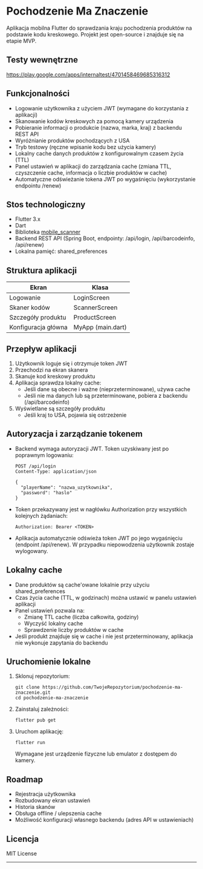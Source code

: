 # Pochodzenie Ma Znaczenie

Aplikacja mobilna Flutter do sprawdzania kraju pochodzenia produktów na podstawie kodu kreskowego. Projekt jest open-source i znajduje się na etapie MVP.

## Testy wewnętrzne
https://play.google.com/apps/internaltest/4701458469685316312

## Funkcjonalności

- Logowanie użytkownika z użyciem JWT (wymagane do korzystania z aplikacji)
- Skanowanie kodów kreskowych za pomocą kamery urządzenia
- Pobieranie informacji o produkcie (nazwa, marka, kraj) z backendu REST API
- Wyróżnianie produktów pochodzących z USA
- Tryb testowy (ręczne wpisanie kodu bez użycia kamery)
- Lokalny cache danych produktów z konfigurowalnym czasem życia (TTL)
- Panel ustawień w aplikacji do zarządzania cache (zmiana TTL, czyszczenie cache, informacja o liczbie produktów w cache)
- Automatyczne odświeżanie tokena JWT po wygaśnięciu (wykorzystanie endpointu /renew)

## Stos technologiczny

- Flutter 3.x
- Dart
- Biblioteka [mobile_scanner](https://pub.dev/packages/mobile_scanner)
- Backend REST API (Spring Boot, endpointy: /api/login, /api/barcodeinfo, /api/renew)
- Lokalna pamięć: shared_preferences

## Struktura aplikacji

| Ekran              | Klasa             |
|--------------------|------------------|
| Logowanie          | LoginScreen       |
| Skaner kodów       | ScannerScreen     |
| Szczegóły produktu | ProductScreen     |
| Konfiguracja główna| MyApp (main.dart) |

## Przepływ aplikacji

1. Użytkownik loguje się i otrzymuje token JWT
2. Przechodzi na ekran skanera
3. Skanuje kod kreskowy produktu
4. Aplikacja sprawdza lokalny cache:
   - Jeśli dane są obecne i ważne (nieprzeterminowane), używa cache
   - Jeśli nie ma danych lub są przeterminowane, pobiera z backendu (/api/barcodeinfo)
5. Wyświetlane są szczegóły produktu
   - Jeśli kraj to USA, pojawia się ostrzeżenie

## Autoryzacja i zarządzanie tokenem

- Backend wymaga autoryzacji JWT. Token uzyskiwany jest po poprawnym logowaniu:

      POST /api/login
      Content-Type: application/json

      {
        "playerName": "nazwa_uzytkownika",
        "password": "haslo"
      }

- Token przekazywany jest w nagłówku Authorization przy wszystkich kolejnych żądaniach:

      Authorization: Bearer <TOKEN>

- Aplikacja automatycznie odświeża token JWT po jego wygaśnięciu (endpoint /api/renew). W przypadku niepowodzenia użytkownik zostaje wylogowany.

## Lokalny cache

- Dane produktów są cache'owane lokalnie przy użyciu shared_preferences
- Czas życia cache (TTL, w godzinach) można ustawić w panelu ustawień aplikacji
- Panel ustawień pozwala na:
  - Zmianę TTL cache (liczba całkowita, godziny)
  - Wyczyść lokalny cache
  - Sprawdzenie liczby produktów w cache
- Jeśli produkt znajduje się w cache i nie jest przeterminowany, aplikacja nie wykonuje zapytania do backendu

## Uruchomienie lokalne

1. Sklonuj repozytorium:

       git clone https://github.com/TwojeRepozytorium/pochodzenie-ma-znaczenie.git
       cd pochodzenie-ma-znaczenie

2. Zainstaluj zależności:

       flutter pub get

3. Uruchom aplikację:

       flutter run

   Wymagane jest urządzenie fizyczne lub emulator z dostępem do kamery.

## Roadmap

- Rejestracja użytkownika
- Rozbudowany ekran ustawień
- Historia skanów
- Obsługa offline / ulepszenia cache
- Możliwość konfiguracji własnego backendu (adres API w ustawieniach)

## Licencja

MIT License


---

